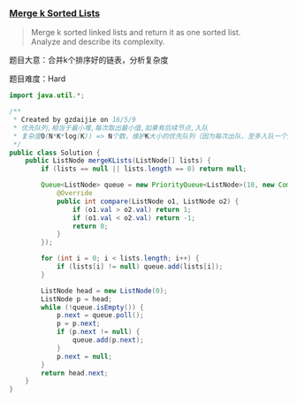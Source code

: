 ### [Merge k Sorted Lists](https://leetcode.com/problems/merge-k-sorted-lists/)

> Merge k sorted linked lists and return it as one sorted list.  <br/>
> Analyze and describe its complexity.

题目大意：合并k个排序好的链表，分析复杂度

题目难度：Hard


```java
import java.util.*;

/**
 * Created by gzdaijie on 16/5/9
 * 优先队列,相当于最小堆,每次取出最小值,如果有后续节点,入队
 * 复杂度O(N*K*log(K)) => N个数，维护K大小的优先队列（因为每次出队，至多入队一个）
 */
public class Solution {
    public ListNode mergeKLists(ListNode[] lists) {
        if (lists == null || lists.length == 0) return null;

        Queue<ListNode> queue = new PriorityQueue<ListNode>(10, new Comparator<ListNode>() {
            @Override
            public int compare(ListNode o1, ListNode o2) {
                if (o1.val > o2.val) return 1;
                if (o1.val < o2.val) return -1;
                return 0;
            }
        });

        for (int i = 0; i < lists.length; i++) {
            if (lists[i] != null) queue.add(lists[i]);
        }

        ListNode head = new ListNode(0);
        ListNode p = head;
        while (!queue.isEmpty()) {
            p.next = queue.poll();
            p = p.next;
            if (p.next != null) {
                queue.add(p.next);
            }
            p.next = null;
        }
        return head.next;
    }
}
```